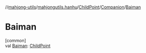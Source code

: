//[mahjong-utils](../../../../index.md)/[mahjongutils.hanhu](../../index.md)/[ChildPoint](../index.md)/[Companion](index.md)/[Baiman](-baiman.md)

# Baiman

[common]\
val [Baiman](-baiman.md): [ChildPoint](../index.md)
